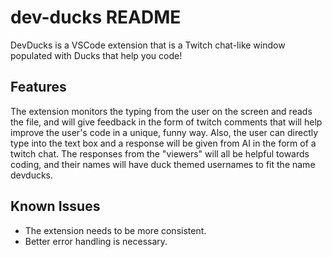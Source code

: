 # dev-ducks README

DevDucks is a VSCode extension that is a Twitch chat-like window populated with Ducks that help you code!

## Features

The extension monitors the typing from the user on the screen and reads the file, and will give feedback in the form of twitch comments that will help improve the user's code in a unique, funny way. Also, the user can directly type into the text box and a response will be given from AI in the form of a twitch chat. The responses from the "viewers" will all be helpful towards coding, and their names will have duck themed usernames to fit the name devducks.

## Known Issues

- The extension needs to be more consistent.
- Better error handling is necessary.
